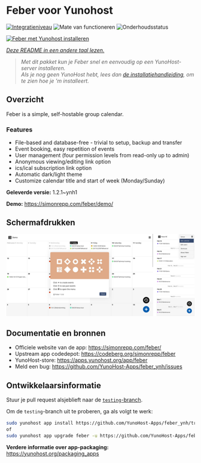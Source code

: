 <!--
NB: Deze README is automatisch gegenereerd door <https://github.com/YunoHost/apps/tree/master/tools/readme_generator>
Hij mag NIET handmatig aangepast worden.
-->

# Feber voor Yunohost

[![Integratieniveau](https://dash.yunohost.org/integration/feber.svg)](https://ci-apps.yunohost.org/ci/apps/feber/) ![Mate van functioneren](https://ci-apps.yunohost.org/ci/badges/feber.status.svg) ![Onderhoudsstatus](https://ci-apps.yunohost.org/ci/badges/feber.maintain.svg)

[![Feber met Yunohost installeren](https://install-app.yunohost.org/install-with-yunohost.svg)](https://install-app.yunohost.org/?app=feber)

*[Deze README in een andere taal lezen.](./ALL_README.md)*

> *Met dit pakket kun je Feber snel en eenvoudig op een YunoHost-server installeren.*  
> *Als je nog geen YunoHost hebt, lees dan [de installatiehandleiding](https://yunohost.org/install), om te zien hoe je 'm installeert.*

## Overzicht

Feber is a simple, self-hostable group calendar.

### Features

- File-based and database-free - trivial to setup, backup and transfer
- Event booking, easy repetition of events
- User management (four permission levels from read-only up to admin)
- Anonymous viewing/editing link option
- ics/ical subscription link option
- Automatic dark/light theme
- Customize calendar title and start of week (Monday/Sunday)


**Geleverde versie:** 1.2.1~ynh1

**Demo:** <https://simonrepp.com/feber/demo/>

## Schermafdrukken

![Schermafdrukken van Feber](./doc/screenshots/screenshot.png)

## Documentatie en bronnen

- Officiele website van de app: <https://simonrepp.com/feber/>
- Upstream app codedepot: <https://codeberg.org/simonrepp/feber>
- YunoHost-store: <https://apps.yunohost.org/app/feber>
- Meld een bug: <https://github.com/YunoHost-Apps/feber_ynh/issues>

## Ontwikkelaarsinformatie

Stuur je pull request alsjeblieft naar de [`testing`-branch](https://github.com/YunoHost-Apps/feber_ynh/tree/testing).

Om de `testing`-branch uit te proberen, ga als volgt te werk:

```bash
sudo yunohost app install https://github.com/YunoHost-Apps/feber_ynh/tree/testing --debug
of
sudo yunohost app upgrade feber -u https://github.com/YunoHost-Apps/feber_ynh/tree/testing --debug
```

**Verdere informatie over app-packaging:** <https://yunohost.org/packaging_apps>
